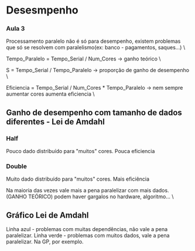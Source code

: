 # Desesmpenho 
### Aula 3

Processamento paralelo não é só para desempenho, existem problemas que só se resolvem com paralelismo(ex: banco - pagamentos, saques...) \

Tempo_Paralelo = Tempo_Serial / Num_Cores  -> ganho teórico \

S = Tempo_Serial / Tempo_Paralelo  -> proporção de ganho de desempenho \

Eficiencia = Tempo_Serial / Num_Cores * Tempo_Paralelo  ->  nem sempre aumentar cores aumenta eficiencia \ 

## Ganho de desempenho com tamanho de dados diferentes - Lei de Amdahl
### Half
  Pouco dado distribuído para "muitos" cores. Pouca eficiencia
### Double
  Muito dado distribuído para "muitos" cores. Mais eficiência

Na maioria das vezes vale mais a pena paralelizar com mais dados. (GANHO TEÓRICO) podem haver gargalos no hardware, algoritmo... \

## Gráfico Lei de Amdahl
  Linha azul - problemas com muitas dependências, não vale a pena paralelizar.
  Linha verde - problemas com muitos dados, vale a pena paralelizar. Na GP, por exemplo.
